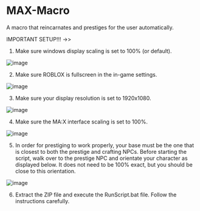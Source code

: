 # MAX-Macro
A macro that reincarnates and prestiges for the user automatically.


IMPORTANT SETUP!!! ->>

1. Make sure windows display scaling is set to 100% (or default). 


![image](https://github.com/user-attachments/assets/b57f6c09-657f-468d-bfce-6f6ccf327ccd)


2. Make sure ROBLOX is fullscreen in the in-game settings. 


![image](https://github.com/user-attachments/assets/33d21e17-96b8-45c5-a33f-13bf7407155c)


3. Make sure your display resolution is set to 1920x1080. 


![image](https://github.com/user-attachments/assets/233e3f79-6432-4d94-8662-35c945c11ff9)


4. Make sure the MA:X interface scaling is set to 100%.


![image](https://github.com/user-attachments/assets/be0c35f3-9061-4f33-b88e-894ceecd42f0)


5. In order for prestiging to work properly, your base must be the one that is closest to both the prestige and crafting NPCs. Before starting the script, walk over to the prestige NPC and orientate your character as displayed below. It does not need to be 100% exact, but you should be close to this orientation.


![image](https://github.com/user-attachments/assets/494547dd-b919-4950-bec7-38ce52ec1e6c)


6. Extract the ZIP file and execute the RunScript.bat file. Follow the instructions carefully.
